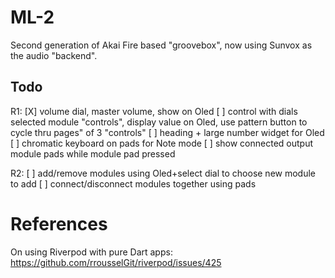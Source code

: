 # ML-2

Second generation of Akai Fire based "groovebox", now using Sunvox as the audio "backend".


## Todo

R1:
[X] volume dial, master volume, show on Oled
[ ] control with dials selected module "controls", display value on Oled, use pattern button to cycle thru pages" of 3 "controls"
[ ] heading + large number widget for Oled
[ ] chromatic keyboard on pads for Note mode
[ ] show connected output module pads while module pad pressed

R2:
[ ] add/remove modules using Oled+select dial to choose new module to add
[ ] connect/disconnect modules together using pads


# References 

On using Riverpod with pure Dart apps: https://github.com/rrousselGit/riverpod/issues/425
